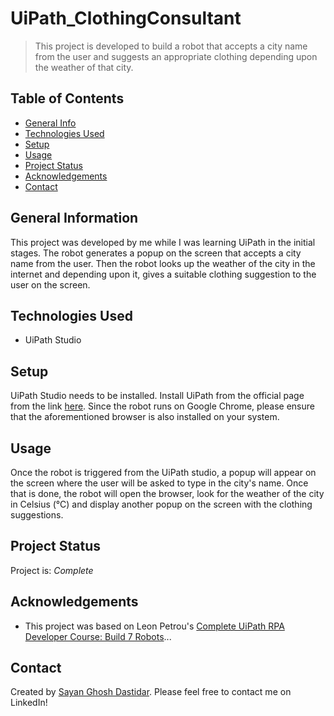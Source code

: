 # UiPath_ClothingConsultant
> This project is developed to build a robot that accepts a city name from the user and suggests an appropriate clothing depending upon the weather of that city.

## Table of Contents
* [General Info](#general-information)
* [Technologies Used](#technologies-used)
* [Setup](#setup)
* [Usage](#usage)
* [Project Status](#project-status)
* [Acknowledgements](#acknowledgements)
* [Contact](#contact)
<!-- * [License](#license) -->


## General Information
This project was developed by me while I was learning UiPath in the initial stages. The robot generates a popup on the screen that accepts a city name from the user. Then the robot looks up the weather of the city in the internet and depending upon it, gives a suitable clothing suggestion to the user on the screen.


## Technologies Used
- UiPath Studio


## Setup
UiPath Studio needs to be installed. Install UiPath from the official page from the link [here](https://www.uipath.com/). Since the robot runs on Google Chrome, please ensure that the aforementioned browser is also installed on your system.


## Usage
Once the robot is triggered from the UiPath studio, a popup will appear on the screen where the user will be asked to type in the city's name. Once that is done, the robot will open the browser, look for the weather of the city in Celsius (°C) and display another popup on the screen with the clothing suggestions.


## Project Status
Project is: _Complete_


## Acknowledgements
- This project was based on Leon Petrou's [Complete UiPath RPA Developer Course: Build 7 Robots](https://www.udemy.com/course/complete-uipath-rpa-developer-course/)...


## Contact
Created by [Sayan Ghosh Dastidar](https://www.linkedin.com/in/sayan-gd/). Please feel free to contact me on LinkedIn!


<!-- Optional -->
<!-- ## License -->
<!-- This project is open source and available under the [... License](). -->

<!-- You don't have to include all sections - just the one's relevant to your project -->
